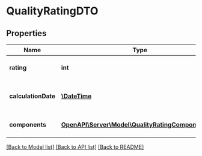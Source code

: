 # QualityRatingDTO

## Properties
Name | Type | Description | Notes
------------ | ------------- | ------------- | -------------
**rating** | **int** | Значение индекса качества. | 
**calculationDate** | [**\DateTime**](Date.md) | Дата вычисления.  Формат даты: &#x60;ГГГГ‑ММ‑ДД&#x60;. | 
**components** | [**OpenAPI\Server\Model\QualityRatingComponentDTO**](QualityRatingComponentDTO.md) | Составляющие индекса качества. | 

[[Back to Model list]](../README.md#documentation-for-models) [[Back to API list]](../README.md#documentation-for-api-endpoints) [[Back to README]](../README.md)


